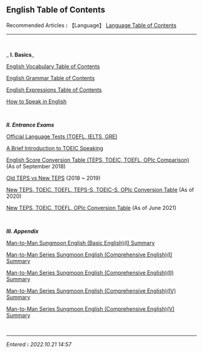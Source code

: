 ## **English Table of Contents**

Recommended Articles **:** 【Language】 [Language Table of Contents](https://jb243.github.io/pages/312)

---

<br>

_ **Ⅰ. Basics**_

[English Vocabulary Table of Contents](https://jb243.github.io/pages/1686)

[English Grammar Table of Contents](https://jb243.github.io/pages/2159)

[English Expressions Table of Contents](https://jb243.github.io/pages/1108)

[How to Speak in English](https://jb243.github.io/pages/2175)

<br>

_**Ⅱ. Entrance Exams**_

[Official Language Tests (TOEFL, IELTS, GRE)](https://jb243.github.io/pages/2249)

[A Brief Introduction to TOEIC Speaking](https://jb243.github.io/pages/1966)

[English Score Conversion Table (TEPS, TOEIC, TOEFL, OPIc Comparison)](https://jb243.github.io/pages/1228)
(As of September 2018)

[Old TEPS vs New TEPS](https://jb243.github.io/pages/1691) (2018 ~ 2019)

[New TEPS, TOEIC, TOEFL, TEPS-S, TOEIC-S, OPIc Conversion Table](https://jb243.github.io/pages/2028)
(As of 2020)

[New TEPS, TOEIC, TOEFL, OPIc Conversion Table](https://jb243.github.io/pages/2115) (As of June 2021)

<br>

_**Ⅲ. Appendix**_

[Man-to-Man Sungmoon English (Basic English)(I) Summary](https://jb243.github.io/pages/162)

[Man-to-Man Series Sungmoon English (Comprehensive English)(I) Summary](https://jb243.github.io/pages/164)

[Man-to-Man Series Sungmoon English (Comprehensive English)(II) Summary](https://jb243.github.io/pages/171)

[Man-to-Man Series Sungmoon English (Comprehensive English)(IV) Summary](https://jb243.github.io/pages/167)

[Man-to-Man Series Sungmoon English (Comprehensive English)(V) Summary](https://jb243.github.io/pages/173)

<br>

---

_Entered **:** 2022.10.21 14:57_
